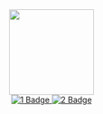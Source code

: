 <div id="header" align="center">
  <img src="https://media2.giphy.com/media/v1.Y2lkPTc5MGI3NjExa3ZiaGZsODAzbjE0NWVoaGFxcHR3bnQydnVqM3Q4NjY4aW8zeHI0eCZlcD12MV9pbnRlcm5hbF9naWZfYnlfaWQmY3Q9Zw/JqmupuTVZYaQX5s094/giphy.gif" width="150"/>
</div>

<div id="badges" align="center">
  <a href="your-linkedin-URL">
    <img src="https://img.shields.io/badge/Discord-black?style=for-the-badge&logo=Discord&logoColor=WHITE" alt="1 Badge"/>
  </a>
  
  <a href="your-linkedin-URL">
    <img src="https://img.shields.io/badge/Telegram-black?style=for-the-badge&logo=Telegram&logoColor=WHITE" alt="2 Badge"/>
  </a>
</div>

<div id="look" align="center">
<img src="https://komarev.com/ghpvc/?username=Tahoma34&style=flat-square&color=blue" alt=""/>
</div>
